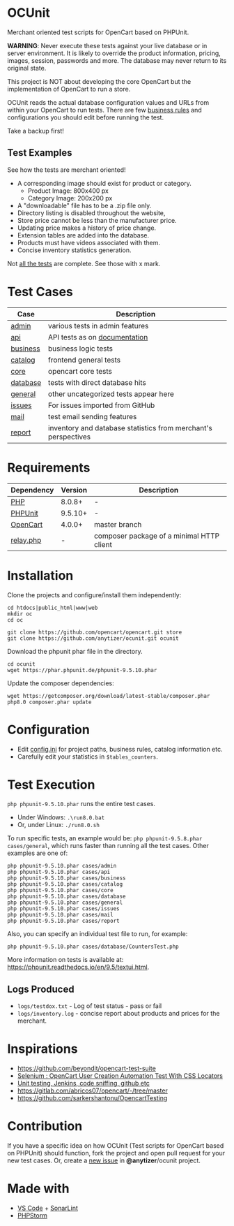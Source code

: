# OCUnit

Merchant oriented test scripts for OpenCart based on PHPUnit.

__WARNING__: Never execute these tests against your live database or in server environment. It is likely to override the
product information, pricing, images, session, passwords and more. The database may never return to its original state.

This project is NOT about developing the core OpenCart but the implementation of OpenCart to run a store.

OCUnit reads the actual database configuration values and URLs from within your OpenCart to run tests. There are
few [business rules](config.ini) and configurations you should edit before running the test.

Take a backup first!

## Test Examples

See how the tests are merchant oriented!

* A corresponding image should exist for product or category.
    * Product Image: 800x400 px
    * Category Image: 200x200 px
* A "downloadable" file has to be a .zip file only.
* Directory listing is disabled throughout the website,
* Store price cannot be less than the manufacturer price.
* Updating price makes a history of price change.
* Extension tables are added into the database.
* Products must have videos associated with them.
* Concise inventory statistics generation.

Not [all the tests](logs/testdox.txt) are complete. See those with x mark.

# Test Cases

Case                       | Description
---------------------------|---------------------------------
[admin](cases/admin)       | various tests in admin features
[api](cases/api)           | API tests as on [documentation](https://docs.opencart.com/en-gb/system/users/api/)
[business](cases/business) | business logic tests
[catalog](cases/catalog)   | frontend general tests
[core](cases/core)         | opencart core tests
[database](cases/database) | tests with direct database hits
[general](cases/general)   | other uncategorized tests appear here
[issues](cases/issues)     | For issues imported from GitHub
[mail](cases/mail)         | test email sending features
[report](cases/report)     | inventory and database statistics from merchant's perspectives

# Requirements

Dependency                     | Version                       | Description
-------------------------------|-------------------------------|---------------------
[PHP](https://www.php.net/)    | 8.0.8+                        | -
[PHPUnit](https://phpunit.de/) | 9.5.10+                        | -
[OpenCart](https://github.com/opencart/opencart)               | 4.0.0+ | master branch
[relay.php](https://packagist.org/packages/anytizer/relay.php) | -      | composer package of a minimal HTTP client

# Installation

Clone the projects and configure/install them independently:

    cd htdocs|public_html|www|web
    mkdir oc
    cd oc

    git clone https://github.com/opencart/opencart.git store
    git clone https://github.com/anytizer/ocunit.git ocunit

Download the phpunit phar file in the directory.

    cd ocunit
    wget https://phar.phpunit.de/phpunit-9.5.10.phar

Update the composer dependencies:

    wget https://getcomposer.org/download/latest-stable/composer.phar
    php8.0 composer.phar update

# Configuration

* Edit [config.ini](config.ini) for project paths, business rules, catalog information etc.
* Carefully edit your statistics in `$tables_counters`.

# Test Execution

`php phpunit-9.5.10.phar` runs the entire test cases.

* Under Windows: `.\run8.0.bat`
* Or, under Linux: `./run8.0.sh`

To run specific tests, an example would be: `php phpunit-9.5.8.phar cases/general`, which runs faster than running all
the test cases. Other examples are one of:

    php phpunit-9.5.10.phar cases/admin
    php phpunit-9.5.10.phar cases/api
    php phpunit-9.5.10.phar cases/business
    php phpunit-9.5.10.phar cases/catalog
    php phpunit-9.5.10.phar cases/core
    php phpunit-9.5.10.phar cases/database
    php phpunit-9.5.10.phar cases/general
    php phpunit-9.5.10.phar cases/issues
    php phpunit-9.5.10.phar cases/mail
    php phpunit-9.5.10.phar cases/report

Also, you can specify an individual test file to run, for example:

    php phpunit-9.5.10.phar cases/database/CountersTest.php

More information on tests is available at: https://phpunit.readthedocs.io/en/9.5/textui.html.

## Logs Produced

* `logs/testdox.txt` - Log of test status - pass or fail
* `logs/inventory.log` - concise report about products and prices for the merchant.

# Inspirations

* https://github.com/beyondit/opencart-test-suite
* [Selenium : OpenCart User Creation Automation Test With CSS Locators](https://www.youtube.com/watch?v=DEwzzZfMYwM)
* [Unit testing, Jenkins, code sniffing, github etc](https://forum.opencart.com/viewtopic.php?t=124532)
* https://gitlab.com/abricos07/opencart/-/tree/master
* https://github.com/sarkershantonu/OpencartTesting

# Contribution

If you have a specific idea on how OCUnit (Test scripts for OpenCart based on PHPUnit) should function, fork the project
and open pull request for your new test cases. Or, create a [new issue](https://github.com/anytizer/ocunit/issues/new)
in __@anytizer__/ocunit project.

# Made with

* [VS Code](https://code.visualstudio.com/download) + [SonarLint](https://www.sonarlint.org/)
* [PHPStorm](https://www.jetbrains.com/phpstorm/?from=anytizer)
